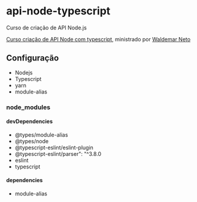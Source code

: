 # api-node-typescript
Curso de criação de API Node.js

[Curso criação de API Node com typescript](https://www.nodejs-typescript-api.com/curso-gratis/), ministrado por [Waldemar Neto](https://www.youtube.com/user/waldemaneto)

## Configuração

- Nodejs
- Typescript
- yarn
- module-alias

### node_modules

#### devDependencies

- @types/module-alias
- @types/node
- @typescript-eslint/eslint-plugin
- @typescript-eslint/parser": "^3.8.0
- eslint
- typescript

#### dependencies
- module-alias
